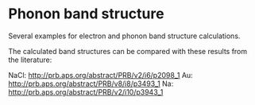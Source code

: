 Phonon band structure
=====================

Several examples for electron and phonon band structure calculations.

The calculated band structures can be compared with these
results from the literature:

NaCl: http://prb.aps.org/abstract/PRB/v2/i6/p2098_1
Au: http://prb.aps.org/abstract/PRB/v8/i8/p3493_1
Na: http://prb.aps.org/abstract/PRB/v2/i10/p3943_1
